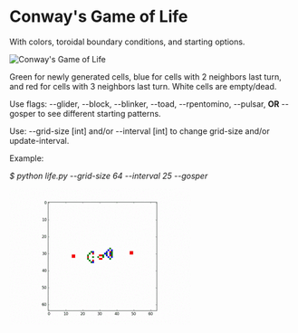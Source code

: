 <h1>Conway's Game of Life</h1>

With colors, toroidal boundary conditions, and starting options.

![Conway's Game of Life](https://github.com/andavi/conway/blob/master/life.gif "Conway's Game of Life")

Green for newly generated cells, blue for cells with 2 neighbors last turn, and red for cells with 3 neighbors last turn. White cells are empty/dead.

Use flags: --glider, --block, --blinker, --toad, --rpentomino, --pulsar, <strong>OR</strong> --gosper to see different starting patterns.

Use: --grid-size [int] and/or --interval [int] to change grid-size and/or update-interval.

Example:

<em>$ python life.py --grid-size 64 --interval 25 --gosper</em>

![Gosper Glider Gun](https://github.com/andavi/conway/blob/master/gosper.gif "Gosper Glider Gun")
